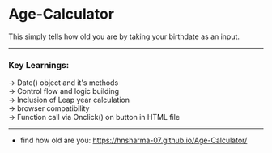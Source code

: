 # Age-Calculator
This simply tells how old you are by taking your birthdate as an input.
<hr>

### Key Learnings:
-> Date() object and it's methods </br>
-> Control flow and logic building </br>
-> Inclusion of Leap year calculation </br>
-> browser compatibility </br>
-> Function call via Onclick() on button in HTML file </br>
<hr>

- find how old are you: https://hnsharma-07.github.io/Age-Calculator/
